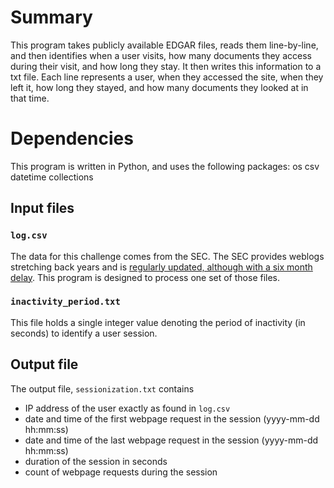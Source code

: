 # Summary

This program takes publicly available EDGAR files, reads them line-by-line, and then identifies when a user visits, how many documents they access during their visit, and how long they stay. It then writes this information to a txt file. Each line represents a user, when they accessed the site, when they left it, how long they stayed, and how many documents they looked at in that time.

# Dependencies
This program is written in Python, and uses the following packages:
os
csv
datetime
collections


## Input files

### `log.csv`

The data for this challenge comes from the SEC. The SEC provides weblogs stretching back years and is [regularly updated, although with a six month delay](https://www.sec.gov/dera/data/edgar-log-file-data-set.html). This program is designed to process one set of those files.

### `inactivity_period.txt`
This file holds a single integer value denoting the period of inactivity (in seconds) to identify a user session. 

## Output file

The output file, `sessionization.txt` contains

* IP address of the user exactly as found in `log.csv`
* date and time of the first webpage request in the session (yyyy-mm-dd hh:mm:ss)
* date and time of the last webpage request in the session (yyyy-mm-dd hh:mm:ss)
* duration of the session in seconds
* count of webpage requests during the session

